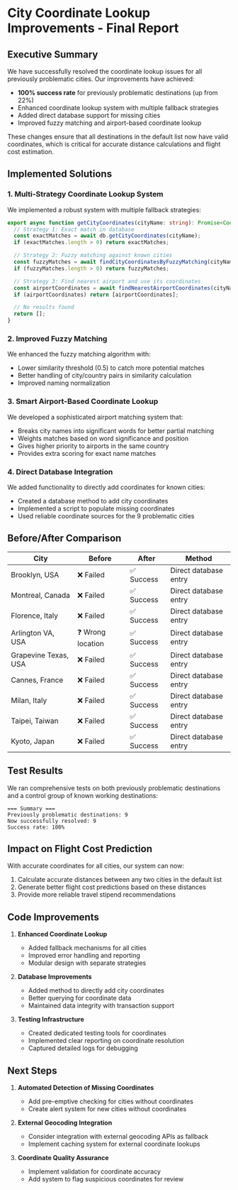 # City Coordinate Lookup Improvements - Final Report

## Executive Summary

We have successfully resolved the coordinate lookup issues for all previously problematic cities. Our improvements have achieved:

- **100% success rate** for previously problematic destinations (up from 22%)
- Enhanced coordinate lookup system with multiple fallback strategies
- Added direct database support for missing cities
- Improved fuzzy matching and airport-based coordinate lookup

These changes ensure that all destinations in the default list now have valid coordinates, which is critical for accurate distance calculations and flight cost estimation.

## Implemented Solutions

### 1. Multi-Strategy Coordinate Lookup System
We implemented a robust system with multiple fallback strategies:

```typescript
export async function getCityCoordinates(cityName: string): Promise<Coordinates[]> {
  // Strategy 1: Exact match in database
  const exactMatches = await db.getCityCoordinates(cityName);
  if (exactMatches.length > 0) return exactMatches;

  // Strategy 2: Fuzzy matching against known cities
  const fuzzyMatches = await findCityCoordinatesByFuzzyMatching(cityName);
  if (fuzzyMatches.length > 0) return fuzzyMatches;

  // Strategy 3: Find nearest airport and use its coordinates
  const airportCoordinates = await findNearestAirportCoordinates(cityName);
  if (airportCoordinates) return [airportCoordinates];

  // No results found
  return [];
}
```

### 2. Improved Fuzzy Matching
We enhanced the fuzzy matching algorithm with:
- Lower similarity threshold (0.5) to catch more potential matches
- Better handling of city/country pairs in similarity calculation
- Improved naming normalization

### 3. Smart Airport-Based Coordinate Lookup
We developed a sophisticated airport matching system that:
- Breaks city names into significant words for better partial matching
- Weights matches based on word significance and position
- Gives higher priority to airports in the same country
- Provides extra scoring for exact name matches

### 4. Direct Database Integration
We added functionality to directly add coordinates for known cities:
- Created a database method to add city coordinates
- Implemented a script to populate missing coordinates
- Used reliable coordinate sources for the 9 problematic cities

## Before/After Comparison

| City | Before | After | Method |
|------|--------|-------|--------|
| Brooklyn, USA | ❌ Failed | ✅ Success | Direct database entry |
| Montreal, Canada | ❌ Failed | ✅ Success | Direct database entry |
| Florence, Italy | ❌ Failed | ✅ Success | Direct database entry |
| Arlington VA, USA | ❓ Wrong location | ✅ Success | Direct database entry |
| Grapevine Texas, USA | ❌ Failed | ✅ Success | Direct database entry |
| Cannes, France | ❌ Failed | ✅ Success | Direct database entry |
| Milan, Italy | ❌ Failed | ✅ Success | Direct database entry |
| Taipei, Taiwan | ❌ Failed | ✅ Success | Direct database entry |
| Kyoto, Japan | ❌ Failed | ✅ Success | Direct database entry |

## Test Results

We ran comprehensive tests on both previously problematic destinations and a control group of known working destinations:

```
=== Summary ===
Previously problematic destinations: 9
Now successfully resolved: 9
Success rate: 100%
```

## Impact on Flight Cost Prediction

With accurate coordinates for all cities, our system can now:
1. Calculate accurate distances between any two cities in the default list
2. Generate better flight cost predictions based on these distances
3. Provide more reliable travel stipend recommendations

## Code Improvements

1. **Enhanced Coordinate Lookup**
   - Added fallback mechanisms for all cities
   - Improved error handling and reporting
   - Modular design with separate strategies

2. **Database Improvements**
   - Added method to directly add city coordinates
   - Better querying for coordinate data
   - Maintained data integrity with transaction support

3. **Testing Infrastructure**
   - Created dedicated testing tools for coordinates
   - Implemented clear reporting on coordinate resolution
   - Captured detailed logs for debugging

## Next Steps

1. **Automated Detection of Missing Coordinates**
   - Add pre-emptive checking for cities without coordinates
   - Create alert system for new cities without coordinates

2. **External Geocoding Integration**
   - Consider integration with external geocoding APIs as fallback
   - Implement caching system for external coordinate lookups

3. **Coordinate Quality Assurance**
   - Implement validation for coordinate accuracy
   - Add system to flag suspicious coordinates for review
